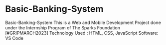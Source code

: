# Basic-Banking-System
Basic-Banking-System This is a Web and Mobile Development Project done under the Internship Program of The Sparks Foundation [#GRIPMARCH2023]  Technology Used : HTML, CSS, JavaScript Software: VS Code
